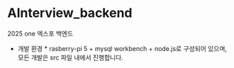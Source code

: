 # AInterview_backend
2025 one 엑스포 백엔드

* 개발 환경 *
rasberry-pi 5 + mysql workbench + node.js로 구성되어 있으며,
모든 개발은 src 파일 내에서 진행합니다.

